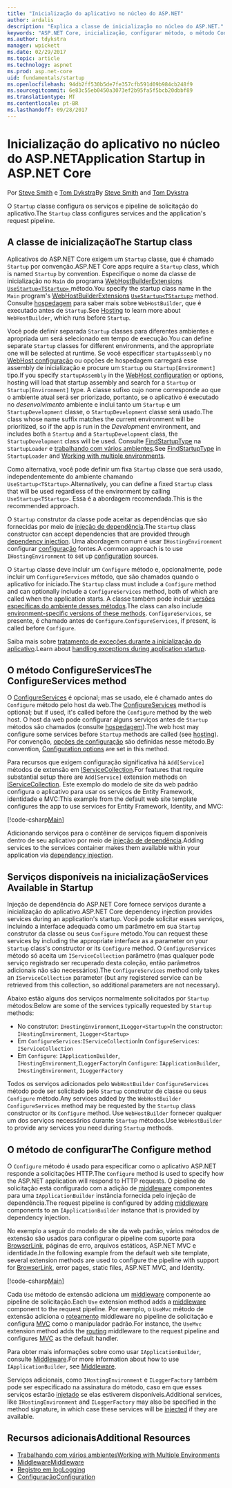 ```yaml
---
title: "Inicialização do aplicativo no núcleo do ASP.NET"
author: ardalis
description: "Explica a classe de inicialização no núcleo do ASP.NET."
keywords: "ASP.NET Core, inicialização, configurar método, o método ConfigureServices"
ms.author: tdykstra
manager: wpickett
ms.date: 02/29/2017
ms.topic: article
ms.technology: aspnet
ms.prod: asp.net-core
uid: fundamentals/startup
ms.openlocfilehash: 94db2ff530b5de7fe357cfb591d09b984cb248f9
ms.sourcegitcommit: 6e83c55eb0450a3073ef2b95fa5f5bcb20dbbf89
ms.translationtype: MT
ms.contentlocale: pt-BR
ms.lasthandoff: 09/28/2017
---
```

# <a name="application-startup-in-aspnet-core"></a><span data-ttu-id="9ae1f-104">Inicialização do aplicativo no núcleo do ASP.NET</span><span class="sxs-lookup"><span data-stu-id="9ae1f-104">Application Startup in ASP.NET Core</span></span>

<span data-ttu-id="9ae1f-105">Por [Steve Smith](https://ardalis.com/) e [Tom Dykstra](https://github.com/tdykstra/)</span><span class="sxs-lookup"><span data-stu-id="9ae1f-105">By [Steve Smith](https://ardalis.com/) and [Tom Dykstra](https://github.com/tdykstra/)</span></span>

<span data-ttu-id="9ae1f-106">O `Startup` classe configura os serviços e pipeline de solicitação do aplicativo.</span><span class="sxs-lookup"><span data-stu-id="9ae1f-106">The `Startup` class configures services and the application's request pipeline.</span></span> 

## <a name="the-startup-class"></a><span data-ttu-id="9ae1f-107">A classe de inicialização</span><span class="sxs-lookup"><span data-stu-id="9ae1f-107">The Startup class</span></span>

<span data-ttu-id="9ae1f-108">Aplicativos do ASP.NET Core exigem um `Startup` classe, que é chamado `Startup` por convenção.</span><span class="sxs-lookup"><span data-stu-id="9ae1f-108">ASP.NET Core apps require a `Startup` class, which is named `Startup` by convention.</span></span> <span data-ttu-id="9ae1f-109">Especifique o nome da classe de inicialização no `Main` do programa [WebHostBuilderExtensions](https://docs.microsoft.com/aspnet/core/api/microsoft.aspnetcore.hosting.webhostbuilderextensions) [ `UseStartup<TStartup>` ](https://docs.microsoft.com/aspnet/core/api/microsoft.aspnetcore.hosting.webhostbuilderextensions#Microsoft_AspNetCore_Hosting_WebHostBuilderExtensions_UseStartup__1_Microsoft_AspNetCore_Hosting_IWebHostBuilder_) método.</span><span class="sxs-lookup"><span data-stu-id="9ae1f-109">You specify the startup class name in the `Main` program's [WebHostBuilderExtensions](https://docs.microsoft.com/aspnet/core/api/microsoft.aspnetcore.hosting.webhostbuilderextensions) [`UseStartup<TStartup>`](https://docs.microsoft.com/aspnet/core/api/microsoft.aspnetcore.hosting.webhostbuilderextensions#Microsoft_AspNetCore_Hosting_WebHostBuilderExtensions_UseStartup__1_Microsoft_AspNetCore_Hosting_IWebHostBuilder_) method.</span></span> <span data-ttu-id="9ae1f-110">Consulte [hospedagem](xref:fundamentals/hosting) para saber mais sobre `WebHostBuilder`, que é executado antes de `Startup`.</span><span class="sxs-lookup"><span data-stu-id="9ae1f-110">See [Hosting](xref:fundamentals/hosting) to learn more about `WebHostBuilder`, which runs before `Startup`.</span></span>

<span data-ttu-id="9ae1f-111">Você pode definir separada `Startup` classes para diferentes ambientes e apropriada um será selecionado em tempo de execução.</span><span class="sxs-lookup"><span data-stu-id="9ae1f-111">You can define separate `Startup` classes for different environments, and the appropriate one will be selected at runtime.</span></span> <span data-ttu-id="9ae1f-112">Se você especificar `startupAssembly` no [WebHost configuração](https://docs.microsoft.com/aspnet/core/fundamentals/hosting?tabs=aspnetcore2x#configuring-a-host) ou opções de hospedagem carregará esse assembly de inicialização e procure um `Startup` ou `Startup[Environment]` tipo.</span><span class="sxs-lookup"><span data-stu-id="9ae1f-112">If you specify `startupAssembly` in the [WebHost configuration](https://docs.microsoft.com/aspnet/core/fundamentals/hosting?tabs=aspnetcore2x#configuring-a-host) or options, hosting will load that startup assembly and search for a `Startup` or `Startup[Environment]` type.</span></span> <span data-ttu-id="9ae1f-113">A classe sufixo cujo nome corresponde ao que o ambiente atual será ser priorizado, portanto, se o aplicativo é executado no *desenvolvimento* ambiente e inclui tanto um `Startup` e um `StartupDevelopment` classe, o `StartupDevelopment` classe será usado.</span><span class="sxs-lookup"><span data-stu-id="9ae1f-113">The class whose name suffix matches the current environment will be prioritized, so if the app is run in the *Development* environment, and includes both a `Startup` and a `StartupDevelopment` class, the `StartupDevelopment` class will be used.</span></span> <span data-ttu-id="9ae1f-114">Consulte [FindStartupType](https://github.com/aspnet/Hosting/blob/rel/1.1.0/src/Microsoft.AspNetCore.Hosting/Internal/StartupLoader.cs) na `StartupLoader` e [trabalhando com vários ambientes](environments.md#startup-conventions).</span><span class="sxs-lookup"><span data-stu-id="9ae1f-114">See [FindStartupType](https://github.com/aspnet/Hosting/blob/rel/1.1.0/src/Microsoft.AspNetCore.Hosting/Internal/StartupLoader.cs) in `StartupLoader` and [Working with multiple environments](environments.md#startup-conventions).</span></span>

<span data-ttu-id="9ae1f-115">Como alternativa, você pode definir um fixa `Startup` classe que será usado, independentemente do ambiente chamando `UseStartup<TStartup>`.</span><span class="sxs-lookup"><span data-stu-id="9ae1f-115">Alternatively, you can define a fixed `Startup` class that will be used regardless of the environment by calling `UseStartup<TStartup>`.</span></span> <span data-ttu-id="9ae1f-116">Essa é a abordagem recomendada.</span><span class="sxs-lookup"><span data-stu-id="9ae1f-116">This is the recommended approach.</span></span>

<span data-ttu-id="9ae1f-117">O `Startup` construtor da classe pode aceitar as dependências que são fornecidas por meio de [injeção de dependência](xref:fundamentals/dependency-injection).</span><span class="sxs-lookup"><span data-stu-id="9ae1f-117">The `Startup` class constructor can accept dependencies that are provided through [dependency injection](xref:fundamentals/dependency-injection).</span></span> <span data-ttu-id="9ae1f-118">Uma abordagem comum é usar `IHostingEnvironment` configurar [configuração](xref:fundamentals/configuration) fontes.</span><span class="sxs-lookup"><span data-stu-id="9ae1f-118">A common approach is to use `IHostingEnvironment` to set up [configuration](xref:fundamentals/configuration) sources.</span></span>

<span data-ttu-id="9ae1f-119">O `Startup` classe deve incluir um `Configure` método e, opcionalmente, pode incluir um `ConfigureServices` método, que são chamados quando o aplicativo for iniciado.</span><span class="sxs-lookup"><span data-stu-id="9ae1f-119">The `Startup` class must include a `Configure` method and can optionally include a `ConfigureServices` method, both of which are called when the application starts.</span></span> <span data-ttu-id="9ae1f-120">A classe também pode incluir [versões específicas do ambiente desses métodos](xref:fundamentals/environments#startup-conventions).</span><span class="sxs-lookup"><span data-stu-id="9ae1f-120">The class can also include [environment-specific versions of these methods](xref:fundamentals/environments#startup-conventions).</span></span> <span data-ttu-id="9ae1f-121">`ConfigureServices`, se presente, é chamado antes de `Configure`.</span><span class="sxs-lookup"><span data-stu-id="9ae1f-121">`ConfigureServices`, if present, is called before `Configure`.</span></span>

<span data-ttu-id="9ae1f-122">Saiba mais sobre [tratamento de exceções durante a inicialização do aplicativo](xref:fundamentals/error-handling#startup-exception-handling).</span><span class="sxs-lookup"><span data-stu-id="9ae1f-122">Learn about [handling exceptions during application startup](xref:fundamentals/error-handling#startup-exception-handling).</span></span>

## <a name="the-configureservices-method"></a><span data-ttu-id="9ae1f-123">O método ConfigureServices</span><span class="sxs-lookup"><span data-stu-id="9ae1f-123">The ConfigureServices method</span></span>

<span data-ttu-id="9ae1f-124">O [ConfigureServices](https://docs.microsoft.com/aspnet/core/api/microsoft.aspnetcore.hosting.startupbase#Microsoft_AspNetCore_Hosting_StartupBase_ConfigureServices_Microsoft_Extensions_DependencyInjection_IServiceCollection_) é opcional; mas se usado, ele é chamado antes do `Configure` método pelo host da web.</span><span class="sxs-lookup"><span data-stu-id="9ae1f-124">The [ConfigureServices](https://docs.microsoft.com/aspnet/core/api/microsoft.aspnetcore.hosting.startupbase#Microsoft_AspNetCore_Hosting_StartupBase_ConfigureServices_Microsoft_Extensions_DependencyInjection_IServiceCollection_) method is optional; but if used, it's called before the `Configure` method by the web host.</span></span> <span data-ttu-id="9ae1f-125">O host da web pode configurar alguns serviços antes de ``Startup`` métodos são chamados (consulte [hospedagem](xref:fundamentals/hosting)).</span><span class="sxs-lookup"><span data-stu-id="9ae1f-125">The web host may configure some services before ``Startup`` methods are called (see [hosting](xref:fundamentals/hosting)).</span></span> <span data-ttu-id="9ae1f-126">Por convenção, [opções de configuração](xref:fundamentals/configuration) são definidas nesse método.</span><span class="sxs-lookup"><span data-stu-id="9ae1f-126">By convention, [Configuration options](xref:fundamentals/configuration) are set in this method.</span></span>

<span data-ttu-id="9ae1f-127">Para recursos que exigem configuração significativa há `Add[Service]` métodos de extensão em [IServiceCollection](https://docs.microsoft.com/aspnet/core/api/microsoft.extensions.dependencyinjection.iservicecollection).</span><span class="sxs-lookup"><span data-stu-id="9ae1f-127">For features that require substantial setup there are `Add[Service]` extension methods on [IServiceCollection](https://docs.microsoft.com/aspnet/core/api/microsoft.extensions.dependencyinjection.iservicecollection).</span></span> <span data-ttu-id="9ae1f-128">Este exemplo do modelo de site da web padrão configura o aplicativo para usar os serviços de Entity Framework, identidade e MVC:</span><span class="sxs-lookup"><span data-stu-id="9ae1f-128">This example from the default web site template configures the app to use services for Entity Framework, Identity, and MVC:</span></span>

[!code-csharp[Main](../common/samples/WebApplication1/Startup.cs?highlight=4,7,11&start=40&end=55)]

<span data-ttu-id="9ae1f-129">Adicionando serviços para o contêiner de serviços fiquem disponíveis dentro de seu aplicativo por meio de [injeção de dependência](xref:fundamentals/dependency-injection).</span><span class="sxs-lookup"><span data-stu-id="9ae1f-129">Adding services to the services container makes them available within your application via [dependency injection](xref:fundamentals/dependency-injection).</span></span>

## <a name="services-available-in-startup"></a><span data-ttu-id="9ae1f-130">Serviços disponíveis na inicialização</span><span class="sxs-lookup"><span data-stu-id="9ae1f-130">Services Available in Startup</span></span>

<span data-ttu-id="9ae1f-131">Injeção de dependência do ASP.NET Core fornece serviços durante a inicialização do aplicativo.</span><span class="sxs-lookup"><span data-stu-id="9ae1f-131">ASP.NET Core dependency injection provides services during an application's startup.</span></span> <span data-ttu-id="9ae1f-132">Você pode solicitar esses serviços, incluindo a interface adequada como um parâmetro em sua `Startup` construtor da classe ou seus `Configure` método.</span><span class="sxs-lookup"><span data-stu-id="9ae1f-132">You can request these services by including the appropriate interface as a parameter on your `Startup` class's constructor or its `Configure` method.</span></span> <span data-ttu-id="9ae1f-133">O `ConfigureServices` método só aceita um `IServiceCollection` parâmetro (mas qualquer pode serviço registrado ser recuperado desta coleção, então parâmetros adicionais não são necessários).</span><span class="sxs-lookup"><span data-stu-id="9ae1f-133">The `ConfigureServices` method only takes an `IServiceCollection` parameter (but any registered service can be retrieved from this collection, so additional parameters are not necessary).</span></span>

<span data-ttu-id="9ae1f-134">Abaixo estão alguns dos serviços normalmente solicitados por `Startup` métodos:</span><span class="sxs-lookup"><span data-stu-id="9ae1f-134">Below are some of the services typically requested by `Startup` methods:</span></span>

* <span data-ttu-id="9ae1f-135">No construtor: `IHostingEnvironment`,`ILogger<Startup>`</span><span class="sxs-lookup"><span data-stu-id="9ae1f-135">In the constructor:  `IHostingEnvironment`, `ILogger<Startup>`</span></span>
* <span data-ttu-id="9ae1f-136">Em `ConfigureServices`:`IServiceCollection`</span><span class="sxs-lookup"><span data-stu-id="9ae1f-136">In `ConfigureServices`:  `IServiceCollection`</span></span>
* <span data-ttu-id="9ae1f-137">Em `Configure`: `IApplicationBuilder`, `IHostingEnvironment`,`ILoggerFactory`</span><span class="sxs-lookup"><span data-stu-id="9ae1f-137">In `Configure`:  `IApplicationBuilder`, `IHostingEnvironment`, `ILoggerFactory`</span></span>

<span data-ttu-id="9ae1f-138">Todos os serviços adicionados pelo ``WebHostBuilder`` ``ConfigureServices`` método pode ser solicitado pelo ``Startup`` construtor de classe ou seus ``Configure`` método.</span><span class="sxs-lookup"><span data-stu-id="9ae1f-138">Any services added by the ``WebHostBuilder`` ``ConfigureServices`` method may be requested by the ``Startup`` class constructor or its ``Configure`` method.</span></span> <span data-ttu-id="9ae1f-139">Use `WebHostBuilder` fornecer qualquer um dos serviços necessários durante `Startup` métodos.</span><span class="sxs-lookup"><span data-stu-id="9ae1f-139">Use `WebHostBuilder` to provide any services you need during `Startup` methods.</span></span>

## <a name="the-configure-method"></a><span data-ttu-id="9ae1f-140">O método de configurar</span><span class="sxs-lookup"><span data-stu-id="9ae1f-140">The Configure method</span></span>

<span data-ttu-id="9ae1f-141">O `Configure` método é usado para especificar como o aplicativo ASP.NET responde a solicitações HTTP.</span><span class="sxs-lookup"><span data-stu-id="9ae1f-141">The `Configure` method is used to specify how the ASP.NET application will respond to HTTP requests.</span></span> <span data-ttu-id="9ae1f-142">O pipeline de solicitação está configurado com a adição de [middleware](middleware.md) componentes para uma `IApplicationBuilder` instância fornecida pelo injeção de dependência.</span><span class="sxs-lookup"><span data-stu-id="9ae1f-142">The request pipeline is configured by adding [middleware](middleware.md) components to an `IApplicationBuilder` instance that is provided by dependency injection.</span></span>

<span data-ttu-id="9ae1f-143">No exemplo a seguir do modelo de site da web padrão, vários métodos de extensão são usados para configurar o pipeline com suporte para [BrowserLink](http://vswebessentials.com/features/browserlink), páginas de erro, arquivos estáticos, ASP.NET MVC e identidade.</span><span class="sxs-lookup"><span data-stu-id="9ae1f-143">In the following example from the default web site template, several extension methods are used to configure the pipeline with support for [BrowserLink](http://vswebessentials.com/features/browserlink), error pages, static files, ASP.NET MVC, and Identity.</span></span>

[!code-csharp[Main](../common/samples/WebApplication1/Startup.cs?highlight=8,9,10,14,17,19,21&start=58&end=84)]

<span data-ttu-id="9ae1f-144">Cada `Use` método de extensão adiciona um [middleware](xref:fundamentals/middleware) componente ao pipeline de solicitação.</span><span class="sxs-lookup"><span data-stu-id="9ae1f-144">Each `Use` extension method adds a [middleware](xref:fundamentals/middleware) component to the request pipeline.</span></span> <span data-ttu-id="9ae1f-145">Por exemplo, o `UseMvc` método de extensão adiciona o [roteamento](routing.md) middleware no pipeline de solicitação e configura [MVC](xref:mvc/overview) como o manipulador padrão.</span><span class="sxs-lookup"><span data-stu-id="9ae1f-145">For instance, the `UseMvc` extension method adds the [routing](routing.md) middleware to the request pipeline and configures [MVC](xref:mvc/overview) as the default handler.</span></span>

<span data-ttu-id="9ae1f-146">Para obter mais informações sobre como usar `IApplicationBuilder`, consulte [Middleware](xref:fundamentals/middleware).</span><span class="sxs-lookup"><span data-stu-id="9ae1f-146">For more information about how to use `IApplicationBuilder`, see [Middleware](xref:fundamentals/middleware).</span></span>

<span data-ttu-id="9ae1f-147">Serviços adicionais, como `IHostingEnvironment` e `ILoggerFactory` também pode ser especificado na assinatura do método, caso em que esses serviços estarão [injetado](dependency-injection.md) se elas estiverem disponíveis.</span><span class="sxs-lookup"><span data-stu-id="9ae1f-147">Additional services, like `IHostingEnvironment` and `ILoggerFactory` may also be specified in the method signature, in which case these services will be [injected](dependency-injection.md) if they are available.</span></span> 

## <a name="additional-resources"></a><span data-ttu-id="9ae1f-148">Recursos adicionais</span><span class="sxs-lookup"><span data-stu-id="9ae1f-148">Additional Resources</span></span>

* [<span data-ttu-id="9ae1f-149">Trabalhando com vários ambientes</span><span class="sxs-lookup"><span data-stu-id="9ae1f-149">Working with Multiple Environments</span></span>](xref:fundamentals/environments)
* [<span data-ttu-id="9ae1f-150">Middleware</span><span class="sxs-lookup"><span data-stu-id="9ae1f-150">Middleware</span></span>](xref:fundamentals/middleware)
* [<span data-ttu-id="9ae1f-151">Registro em log</span><span class="sxs-lookup"><span data-stu-id="9ae1f-151">Logging</span></span>](xref:fundamentals/logging)
* [<span data-ttu-id="9ae1f-152">Configuração</span><span class="sxs-lookup"><span data-stu-id="9ae1f-152">Configuration</span></span>](xref:fundamentals/configuration)
